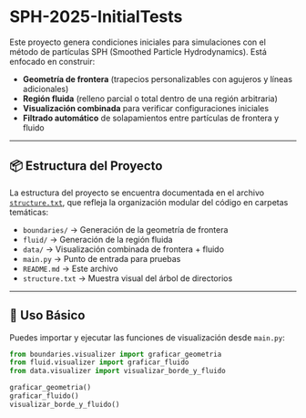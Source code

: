 # SPH-2025-InitialTests

Este proyecto genera condiciones iniciales para simulaciones con el método de partículas SPH (Smoothed Particle Hydrodynamics). Está enfocado en construir:

- **Geometría de frontera** (trapecios personalizables con agujeros y líneas adicionales)
- **Región fluida** (relleno parcial o total dentro de una región arbitraria)
- **Visualización combinada** para verificar configuraciones iniciales
- **Filtrado automático** de solapamientos entre partículas de frontera y fluido

---

## 📦 Estructura del Proyecto

La estructura del proyecto se encuentra documentada en el archivo [`structure.txt`](structure.txt), que refleja la organización modular del código en carpetas temáticas:

- `boundaries/` → Generación de la geometría de frontera  
- `fluid/` → Generación de la región fluida  
- `data/` → Visualización combinada de frontera + fluido  
- `main.py` → Punto de entrada para pruebas  
- `README.md` → Este archivo  
- `structure.txt` → Muestra visual del árbol de directorios  

---

## 🚀 Uso Básico

Puedes importar y ejecutar las funciones de visualización desde `main.py`:

```python
from boundaries.visualizer import graficar_geometria
from fluid.visualizer import graficar_fluido
from data.visualizer import visualizar_borde_y_fluido

graficar_geometria()
graficar_fluido()
visualizar_borde_y_fluido()